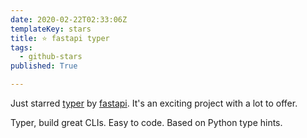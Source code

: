 ```yaml
---
date: 2020-02-22T02:33:06Z
templateKey: stars
title: ⭐ fastapi typer
tags:
  - github-stars
published: True

---
```


Just starred [typer](https://github.com/fastapi/typer) by [fastapi](https://github.com/fastapi). It's an exciting project with a lot to offer.

Typer, build great CLIs. Easy to code. Based on Python type hints.

